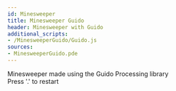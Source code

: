 ```yaml
---
id: Minesweeper
title: Minesweeper Guido
header: Minesweeper with Guido
additional_scripts:
- /MinesweeperGuido/Guido.js
sources:
- MinesweeperGuido.pde
---
```

Minesweeper made using the Guido Processing library  
Press '.' to restart